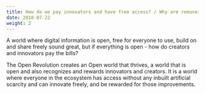 ```yaml
---
title: How do we pay innovators and have free access? / Why are remuneration rights needed?
date: 2018-07-22
weight: 2
---
```


A world where digital information is open, free for everyone to use, build on and share freely sound great, but if everything is open - how do creators and innovators pay the bills? 

The Open Revolution creates an Open world that thrives, a world that is open and also recognizes and rewards innovators and creators. It is a world where everyone in the ecosystem has access without any inbuilt artificial scarcity and can innovate freely, and be rewarded for those improvements.  